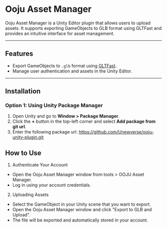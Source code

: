 # Ooju Asset Manager

Ooju Asset Manager is a Unity Editor plugin that allows users to upload assets. It supports exporting GameObjects to GLB format using GLTFast and provides an intuitive interface for asset management.

---

## Features

- Export GameObjects to `.glb` format using [GLTFast](https://github.com/atteneder/glTFast).
- Manage user authentication and assets in the Unity Editor.

---

## Installation

### Option 1: Using Unity Package Manager

1. Open Unity and go to **Window > Package Manager**.
2. Click the **+** button in the top-left corner and select **Add package from git url**.
3. Enter the following package url: https://github.com/Unewverse/ooju-unity-plugin.git

## How to Use

1. Authenticate Your Account

- Open the Ooju Asset Manager window from tools > OOJU Asset Manager.
- Log in using your account credentials.

2. Uploading Assets

- Select the GameObject in your Unity scene that you want to export.
- Open the Ooju Asset Manager window and click "Export to GLB and Upload".
- The file will be exported and automatically stored in your account.

